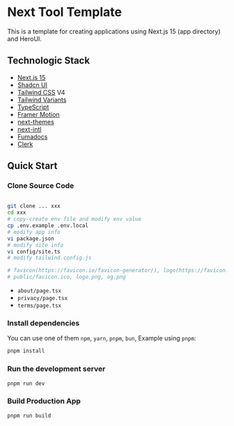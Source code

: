 # Next Tool Template

This is a template for creating applications using Next.js 15 (app directory) and HeroUI.


## Technologic Stack

- [Next.js 15](https://nextjs.org/docs/getting-started)
- [Shadcn UI](https://ui.shadcn.com/)
- [Tailwind CSS](https://tailwindcss.com/) V4
- [Tailwind Variants](https://tailwind-variants.org)
- [TypeScript](https://www.typescriptlang.org/)
- [Framer Motion](https://www.framer.com/motion/)
- [next-themes](https://github.com/pacocoursey/next-themes)
- [next-intl](https://next-intl.dev/)
- [Fumadocs](https://fumadocs.dev/)
- [Clerk](https://clerk.com/)

## Quick Start


### Clone Source Code

```bash

git clone ... xxx
cd xxx
# copy-create env file and modify env value 
cp .env.example .env.local
# modify app info
vi package.json
# modify site info
vi config/site.ts
# modify tailwind.config.js

# favicon(https://favicon.io/favicon-generator/), logo(https://favicon.io/logo-generator/)
# public/favicon.ico, logo.png, og.png
```

- `about/page.tsx`
- `privacy/page.tsx`
- `terms/page.tsx`

### Install dependencies

You can use one of them `npm`, `yarn`, `pnpm`, `bun`, Example using `pnpm`:

```bash
pnpm install
```

### Run the development server

```bash
pnpm run dev
```

### Build Production App
```bash
pnpm run build
```
